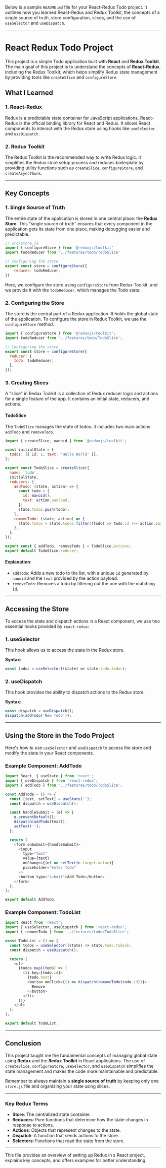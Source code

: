 Below is a sample `README.md` file for your React-Redux Todo project. It outlines how you learned React-Redux and Redux Toolkit, the concepts of a single source of truth, store configuration, slices, and the use of `useSelector` and `useDispatch`.

---

# React Redux Todo Project

This project is a simple Todo application built with **React** and **Redux Toolkit**. The main goal of this project is to understand the concepts of **React-Redux**, including the Redux Toolkit, which helps simplify Redux state management by providing tools like `createSlice` and `configureStore`.

## What I Learned

### 1. **React-Redux**
Redux is a predictable state container for JavaScript applications. React-Redux is the official binding library for React and Redux. It allows React components to interact with the Redux store using hooks like `useSelector` and `useDispatch`.

### 2. **Redux Toolkit**
The Redux Toolkit is the recommended way to write Redux logic. It simplifies the Redux store setup process and reduces boilerplate by providing utility functions such as `createSlice`, `configureStore`, and `createAsyncThunk`.

---

## Key Concepts

### 1. **Single Source of Truth**
The entire state of the application is stored in one central place: the **Redux Store**. This "single source of truth" ensures that every component in the application gets its state from one place, making debugging easier and predictable.

```js
// src/store.js
import { configureStore } from '@reduxjs/toolkit'
import todoReducer from '../features/todo/TodoSlice'

// Configuring the store
export const store = configureStore({
    reducer: todoReducer,
})
```

Here, we configure the store using `configureStore` from Redux Toolkit, and we provide it with the `todoReducer`, which manages the Todo state.

### 2. **Configuring the Store**
The store is the central part of a Redux application. It holds the global state of the application. To configure the store in Redux Toolkit, we use the `configureStore` method.

```js
import { configureStore } from '@reduxjs/toolkit';
import todoReducer from '../features/todo/TodoSlice';

// Configuring the store
export const store = configureStore({
  reducer: {
    todo: todoReducer,
  },
});
```

### 3. **Creating Slices**
A "slice" in Redux Toolkit is a collection of Redux reducer logic and actions for a single feature of the app. It contains an initial state, reducers, and actions.

#### TodoSlice

The `TodoSlice` manages the state of todos. It includes two main actions: `addTodo` and `removeTodo`.

```js
import { createSlice, nanoid } from '@reduxjs/toolkit';

const initialState = {
  todos: [{ id: 1, text: 'Hello World' }],
};

export const TodoSlice = createSlice({
  name: 'todo',
  initialState,
  reducers: {
    addTodo: (state, action) => {
      const todo = {
        id: nanoid(),
        text: action.payload,
      };
      state.todos.push(todo);
    },
    removeTodo: (state, action) => {
      state.todos = state.todos.filter((todo) => todo.id !== action.payload);
    },
  },
});

export const { addTodo, removeTodo } = TodoSlice.actions;
export default TodoSlice.reducer;
```

#### Explanation:
- `addTodo`: Adds a new todo to the list, with a unique `id` generated by `nanoid` and the `text` provided by the action payload.
- `removeTodo`: Removes a todo by filtering out the one with the matching `id`.

---

## Accessing the Store

To access the state and dispatch actions in a React component, we use two essential hooks provided by `react-redux`:

### 1. **useSelector**
This hook allows us to access the state in the Redux store.

**Syntax**:
```js
const todos = useSelector((state) => state.todo.todos);
```

### 2. **useDispatch**
This hook provides the ability to dispatch actions to the Redux store.

**Syntax**:
```js
const dispatch = useDispatch();
dispatch(addTodo('New Todo'));
```

---

## Using the Store in the Todo Project

Here's how to use `useSelector` and `useDispatch` to access the store and modify the state in your React components.

### Example Component: AddTodo

```js
import React, { useState } from 'react';
import { useDispatch } from 'react-redux';
import { addTodo } from '../features/todo/TodoSlice';

const AddTodo = () => {
  const [text, setText] = useState('');
  const dispatch = useDispatch();

  const handleSubmit = (e) => {
    e.preventDefault();
    dispatch(addTodo(text));
    setText('');
  };

  return (
    <form onSubmit={handleSubmit}>
      <input
        type="text"
        value={text}
        onChange={(e) => setText(e.target.value)}
        placeholder="Enter Todo"
      />
      <button type="submit">Add Todo</button>
    </form>
  );
};

export default AddTodo;
```

### Example Component: TodoList

```js
import React from 'react';
import { useSelector, useDispatch } from 'react-redux';
import { removeTodo } from '../features/todo/TodoSlice';

const TodoList = () => {
  const todos = useSelector((state) => state.todo.todos);
  const dispatch = useDispatch();

  return (
    <ul>
      {todos.map((todo) => (
        <li key={todo.id}>
          {todo.text}
          <button onClick={() => dispatch(removeTodo(todo.id))}>
            Remove
          </button>
        </li>
      ))}
    </ul>
  );
};

export default TodoList;
```

---

## Conclusion

This project taught me the fundamental concepts of managing global state using **Redux** and the **Redux Toolkit** in React applications. The use of `createSlice`, `configureStore`, `useSelector`, and `useDispatch` simplifies the state management and makes the code more maintainable and predictable.

Remember to always maintain a **single source of truth** by keeping only one `store.js` file and organizing your state using slices.

---

### Key Redux Terms
- **Store**: The centralized state container.
- **Reducers**: Pure functions that determine how the state changes in response to actions.
- **Actions**: Objects that represent changes to the state.
- **Dispatch**: A function that sends actions to the store.
- **Selectors**: Functions that read the state from the store.

--- 

This file provides an overview of setting up Redux in a React project, explains key concepts, and offers examples for better understanding.